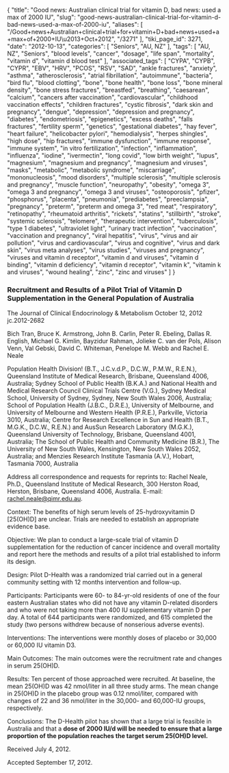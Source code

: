 {
    "title": "Good news: Australian clinical trial for vitamin D, bad news: used a max of 2000 IU",
    "slug": "good-news-australian-clinical-trial-for-vitamin-d-bad-news-used-a-max-of-2000-iu",
    "aliases": [
        "/Good+news+Australian+clinical+trial+for+vitamin+D+bad+news+used+a+max+of+2000+IU\u2013+Oct+2012",
        "/3271"
    ],
    "tiki_page_id": 3271,
    "date": "2012-10-13",
    "categories": [
        "Seniors",
        "AU, NZ"
    ],
    "tags": [
        "AU, NZ",
        "Seniors",
        "blood levels",
        "cancer",
        "dosage",
        "life span",
        "mortality",
        "vitamin d",
        "vitamin d blood test"
    ],
    "associated_tags": [
        "CYPA",
        "CYPB",
        "CYPR",
        "EBV",
        "HRV",
        "PCOS",
        "RSV",
        "SAD",
        "ankle fractures",
        "anxiety",
        "asthma",
        "atherosclerosis",
        "atrial fibrillation",
        "autoimmune",
        "bacteria",
        "bird flu",
        "blood clotting",
        "bone",
        "bone health",
        "bone loss",
        "bone mineral density",
        "bone stress fractures",
        "breastfed",
        "breathing",
        "caesarean",
        "calcium",
        "cancers after vaccination",
        "cardiovascular",
        "childhood vaccination effects",
        "children fractures",
        "cystic fibrosis",
        "dark skin and pregnancy",
        "dengue",
        "depression",
        "depression and pregnancy",
        "diabetes",
        "endometriosis",
        "epigenetics",
        "excess deaths",
        "falls fractures",
        "fertility sperm",
        "genetics",
        "gestational diabetes",
        "hay fever",
        "heart failure",
        "helicobacter pylori",
        "hemodialysis",
        "herpes shingles",
        "high dose",
        "hip fractures",
        "immune dysfunction",
        "immune response",
        "immune system",
        "in vitro fertilization",
        "infection",
        "inflammation",
        "influenza",
        "iodine",
        "ivermectin",
        "long covid",
        "low birth weight",
        "lupus",
        "magnesium",
        "magnesium and pregnancy",
        "magnesium and viruses",
        "masks",
        "metabolic",
        "metabolic syndrome",
        "miscarriage",
        "mononucleosis",
        "mood disorders",
        "multiple sclerosis",
        "multiple sclerosis and pregnancy",
        "muscle function",
        "neuropathy",
        "obesity",
        "omega 3",
        "omega 3 and pregnancy",
        "omega 3 and viruses",
        "osteoporosis",
        "pfizer",
        "phosphorus",
        "placenta",
        "pneumonia",
        "prediabetes",
        "preeclampsia",
        "pregnancy",
        "preterm",
        "preterm and omega 3",
        "red meat",
        "respiratory",
        "retinopathy",
        "rheumatoid arthritis",
        "rickets",
        "statins",
        "stillbirth",
        "stroke",
        "systemic sclerosis",
        "telomere",
        "therapeutic intervention",
        "tuberculosis",
        "type 1 diabetes",
        "ultraviolet light",
        "urinary tract infection",
        "vaccination",
        "vaccination and pregnancy",
        "viral hepatitis",
        "virus",
        "virus and air pollution",
        "virus and cardiovascular",
        "virus and cognitive",
        "virus and dark skin",
        "virus meta analyses",
        "virus studies",
        "viruses and pregnancy",
        "viruses and vitamin d receptor",
        "vitamin d and viruses",
        "vitamin d binding",
        "vitamin d deficiency",
        "vitamin d receptor",
        "vitamin k",
        "vitamin k and viruses",
        "wound healing",
        "zinc",
        "zinc and viruses"
    ]
}


### Recruitment and Results of a Pilot Trial of Vitamin D Supplementation in the General Population of Australia

The Journal of Clinical Endocrinology & Metabolism October 12, 2012 jc.2012-2682

Bich Tran, Bruce K. Armstrong, John B. Carlin, Peter R. Ebeling, Dallas R. English, Michael G. Kimlin, Bayzidur Rahman, Jolieke C. van der Pols, Alison Venn, Val Gebski, David C. Whiteman, Penelope M. Webb and Rachel E. Neale

Population Health Division! (B.T., J.C.v.d.P., D.C.W., P.M.W., R.E.N.), Queensland Institute of Medical Research, Brisbane, Queensland 4006, Australia; Sydney School of Public Health (B.K.A.) and National Health and Medical Research Council Clinical Trials Centre (V.G.), Sydney Medical School, University of Sydney, Sydney, New South Wales 2006, Australia; School of Population Health (J.B.C., D.R.E.), University of Melbourne, and University of Melbourne and Western Health (P.R.E.), Parkville, Victoria 3010, Australia; Centre for Research Excellence in Sun and Health (B.T., M.G.K., D.C.W., R.E.N.) and AusSun Research Laboratory (M.G.K.), Queensland University of Technology, Brisbane, Queensland 4001, Australia; The School of Public Health and Community Medicine (B.R.), The University of New South Wales, Kensington, New South Wales 2052, Australia; and Menzies Research Institute Tasmania (A.V.), Hobart, Tasmania 7000, Australia

Address all correspondence and requests for reprints to: Rachel Neale, Ph.D., Queensland Institute of Medical Research, 300 Herston Road, Herston, Brisbane, Queensland 4006, Australia. E-mail: rachel.neale@qimr.edu.au.

Context: The benefits of high serum levels of 25-hydroxyvitamin D <span>[25(OH)D]</span> are unclear. Trials are needed to establish an appropriate evidence base.

Objective: We plan to conduct a large-scale trial of vitamin D supplementation for the reduction of cancer incidence and overall mortality and report here the methods and results of a pilot trial established to inform its design.

Design: Pilot D-Health was a randomized trial carried out in a general community setting with 12 months intervention and follow-up.

Participants: Participants were 60- to 84-yr-old residents of one of the four eastern Australian states who did not have any vitamin D-related disorders and who were not taking more than 400 IU supplementary vitamin D per day. A total of 644 participants were randomized, and 615 completed the study (two persons withdrew because of nonserious adverse events).

Interventions: The interventions were monthly doses of placebo or 30,000 or 60,000 IU vitamin D3.

Main Outcomes: The main outcomes were the recruitment rate and changes in serum 25(OH)D.

Results: Ten percent of those approached were recruited. At baseline, the mean 25(OH)D was 42 nmol/liter in all three study arms. The mean change in 25(OH)D in the placebo group was 0.12 nmol/liter, compared with changes of 22 and 36 nmol/liter in the 30,000- and 60,000-IU groups, respectively.

Conclusions: The D-Health pilot has shown that a large trial is feasible in Australia and that a  **dose of 2000 IU/d will be needed to ensure that a large proportion of the population reaches the target serum 25(OH)D level.** 

Received July 4, 2012.

Accepted September 17, 2012.